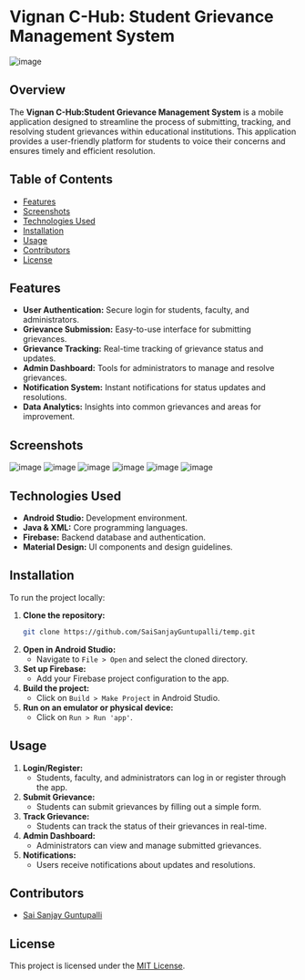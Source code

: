 # Vignan C-Hub: Student Grievance Management System
![image](https://github.com/user-attachments/assets/692b8842-58c1-4497-b64f-b045e64efc2b)


## Overview
The **Vignan C-Hub:Student Grievance Management System** is a mobile application designed to streamline the process of submitting, tracking, and resolving student grievances within educational institutions. This application provides a user-friendly platform for students to voice their concerns and ensures timely and efficient resolution.

## Table of Contents
- [Features](#features)
- [Screenshots](#screenshots)
- [Technologies Used](#technologies-used)
- [Installation](#installation)
- [Usage](#usage)
- [Contributors](#contributors)
- [License](#license)

## Features
- **User Authentication:** Secure login for students, faculty, and administrators.
- **Grievance Submission:** Easy-to-use interface for submitting grievances.
- **Grievance Tracking:** Real-time tracking of grievance status and updates.
- **Admin Dashboard:** Tools for administrators to manage and resolve grievances.
- **Notification System:** Instant notifications for status updates and resolutions.
- **Data Analytics:** Insights into common grievances and areas for improvement.

## Screenshots
![image](https://github.com/user-attachments/assets/b7c7610e-e921-4f0f-921e-518f67b36f23)
![image](https://github.com/user-attachments/assets/89f8c13d-9adb-486b-bafe-2657296241af)
![image](https://github.com/user-attachments/assets/894882b9-5163-443b-ac26-b53880ed8ebc)
![image](https://github.com/user-attachments/assets/ee8115b4-c1c0-4705-9b2a-6ed251bd323a)
![image](https://github.com/user-attachments/assets/9fc03c70-4a7b-4007-ae2e-e0be7a7eef3a)
![image](https://github.com/user-attachments/assets/2c64c15f-ab9a-420f-9edc-2d25462ea3da)







## Technologies Used
- **Android Studio:** Development environment.
- **Java & XML:** Core programming languages.
- **Firebase:** Backend database and authentication.
- **Material Design:** UI components and design guidelines.

## Installation
To run the project locally:
1. **Clone the repository:**
   ```bash
   git clone https://github.com/SaiSanjayGuntupalli/temp.git
   ```
2. **Open in Android Studio:**
   - Navigate to `File > Open` and select the cloned directory.
3. **Set up Firebase:**
   - Add your Firebase project configuration to the app.
4. **Build the project:**
   - Click on `Build > Make Project` in Android Studio.
5. **Run on an emulator or physical device:**
   - Click on `Run > Run 'app'`.

## Usage
1. **Login/Register:**
   - Students, faculty, and administrators can log in or register through the app.
2. **Submit Grievance:**
   - Students can submit grievances by filling out a simple form.
3. **Track Grievance:**
   - Students can track the status of their grievances in real-time.
4. **Admin Dashboard:**
   - Administrators can view and manage submitted grievances.
5. **Notifications:**
   - Users receive notifications about updates and resolutions.

## Contributors
- [Sai Sanjay Guntupalli](https://github.com/SaiSanjayGuntupalli)


## License
This project is licensed under the [MIT License](LICENSE).
